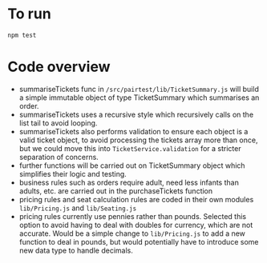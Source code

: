 # To run

`npm test`

# Code overview

- summariseTickets func in `/src/pairtest/lib/TicketSummary.js` will build a simple immutable object of type TicketSummary which summarises an order.
- summariseTickets uses a recursive style which recursively calls on the list tail to avoid looping.
- summariseTickets also performs validation to ensure each object is a valid ticket object, to avoid processing the tickets array more than once, but we could move this into `TicketService.validation` for a stricter separation of concerns.
- further functions will be carried out on TicketSummary object which simplifies their logic and testing.
- business rules such as orders require adult, need less infants than adults, etc. are carried out in the purchaseTickets function
- pricing rules and seat calculation rules are coded in their own modules `lib/Pricing.js` and `lib/Seating.js`
- pricing rules currently use pennies rather than pounds. Selected this option to avoid having to deal with doubles for currency, which are not accurate. Would be a simple change to `lib/Pricing.js` to add a new function to deal in pounds, but would potentially have to introduce some new data type to handle decimals.
